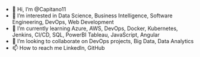 - 👋 Hi, I’m @Capitano11
- 👀 I’m interested in Data Science, Business Intelligence, Software Engineering, DevOps, Web Development
- 🌱 I’m currently learning Azure, AWS, DevOps, Docker, Kubernetes, Jenkins, CI/CD, SQL, PowerBI Tableau, JavaScript, Angular
- 💞️ I’m looking to collaborate on DevOps projects, Big Data, Data Analytics
- 📫 How to reach me LinkedIn, GitHub

<!---
Capitano11/Capitano11 is a ✨ special ✨ repository because its `README.md` (this file) appears on your GitHub profile.
You can click the Preview link to take a look at your changes.
--->
